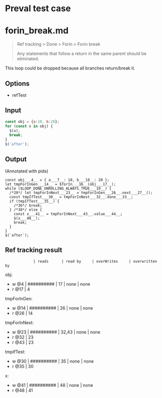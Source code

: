 # Preval test case

# forin_break.md

> Ref tracking > Done > Forin > Forin break
>
> Any statements that follow a return in the same parent should be eliminated.

This loop could be dropped because all branches return/break it.

## Options

- refTest

## Input

`````js filename=intro
const obj = {a:10, b:20};
for (const x in obj) {
  $(x);
  break;
}
$('after');
`````


## Output

(Annotated with pids)

`````filename=intro
const obj___4__ = { a___7__: 10, b___10__: 20 };
let tmpForInGen___14__ = $forIn___16__(obj___17__);
while ($LOOP_DONE_UNROLLING_ALWAYS_TRUE___19__) {
  /*20*/ let tmpForInNext___23__ = tmpForInGen___26__.next___27__();
  const tmpIfTest___30__ = tmpForInNext___32__.done___33__;
  if (tmpIfTest___35__) {
    /*36*/ break;
  } /*38*/ else {
    const x___41__ = tmpForInNext___43__.value___44__;
    $(x___48__);
    break;
  }
}
$(`after`);
`````


## Ref tracking result


                 | reads      | read by     | overWrites     | overwritten by
obj:
  - w @4       | ########## | 17          | none           | none
  - r @17      | 4

tmpForInGen:
  - w @14       | ########## | 26          | none           | none
  - r @26       | 14

tmpForInNext:
  - w @23        | ########## | 32,43       | none           | none
  - r @32        | 23
  - r @43        | 23

tmpIfTest:
  - w @30        | ########## | 35          | none           | none
  - r @35        | 30

x:
  - w @41        | ########## | 48          | none           | none
  - r @48        | 41
